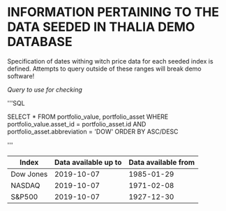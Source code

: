 # INFORMATION PERTAINING TO THE DATA SEEDED IN THALIA DEMO DATABASE

Specification of dates withing witch price data for each seeded index is defined. Attempts to query outside of these ranges
will break demo software!


*Query to use for checking*

'''SQL

SELECT *
FROM portfolio_value, portfolio_asset
WHERE portfolio_value.asset_id = portfolio_asset.id AND portfolio_asset.abbreviation = 'DOW'
ORDER BY ASC/DESC


'''

|Index | Data available up to | Data available from|
|------|---------------------|------------------|
| Dow Jones | 2019-10-07 | 1985-01-29 |
| NASDAQ | 2019-10-07 | 1971-02-08 |
| S&P500 |2019-10-07 | 1927-12-30 |



